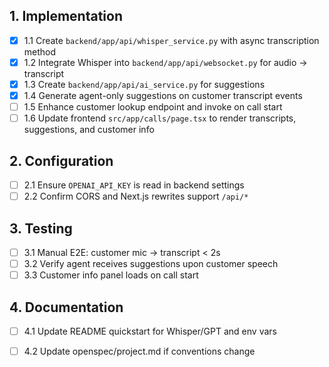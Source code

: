 ## 1. Implementation
- [x] 1.1 Create `backend/app/api/whisper_service.py` with async transcription method
- [x] 1.2 Integrate Whisper into `backend/app/api/websocket.py` for audio -> transcript
- [x] 1.3 Create `backend/app/api/ai_service.py` for suggestions
- [x] 1.4 Generate agent-only suggestions on customer transcript events
- [ ] 1.5 Enhance customer lookup endpoint and invoke on call start
- [ ] 1.6 Update frontend `src/app/calls/page.tsx` to render transcripts, suggestions, and customer info

## 2. Configuration
- [ ] 2.1 Ensure `OPENAI_API_KEY` is read in backend settings
- [ ] 2.2 Confirm CORS and Next.js rewrites support `/api/*`

## 3. Testing
- [ ] 3.1 Manual E2E: customer mic -> transcript < 2s
- [ ] 3.2 Verify agent receives suggestions upon customer speech
- [ ] 3.3 Customer info panel loads on call start

## 4. Documentation
- [ ] 4.1 Update README quickstart for Whisper/GPT and env vars
- [ ] 4.2 Update openspec/project.md if conventions change

